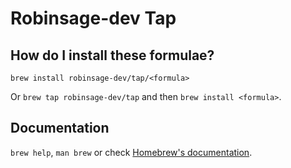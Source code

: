 # Robinsage-dev Tap

## How do I install these formulae?
`brew install robinsage-dev/tap/<formula>`

Or `brew tap robinsage-dev/tap` and then `brew install <formula>`.

## Documentation
`brew help`, `man brew` or check [Homebrew's documentation](https://docs.brew.sh).

